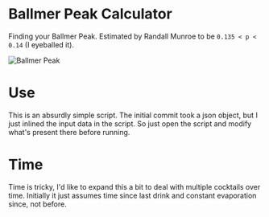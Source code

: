 # Ballmer Peak Calculator

Finding your Ballmer Peak. Estimated by Randall Munroe to be `0.135 < p < 0.14`
(I eyeballed it).

![Ballmer Peak](https://imgs.xkcd.com/comics/ballmer_peak.png)

# Use

This is an absurdly simple script. The initial commit took a json object, but I
just inlined the input data in the script. So just open the script and modify
what's present there before running.

# Time

Time is tricky, I'd like to expand this a bit to deal with multiple cocktails
over time. Initially it just assumes time since last drink and constant
evaporation since, not before.
